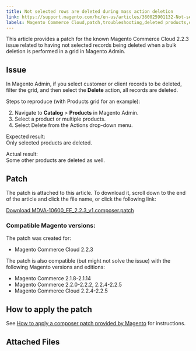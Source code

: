 ```yaml
---
title: Not selected rows are deleted during mass action deletion 
link: https://support.magento.com/hc/en-us/articles/360025901132-Not-selected-rows-are-deleted-during-mass-action-deletion-
labels: Magento Commerce Cloud,patch,troubleshooting,deleted products,deleted customers,known issues,2.2.3,mass update
---
```


This article provides a patch for the known Magento Сommerce Cloud 2.2.3 issue related to having not selected records being deleted when a bulk deletion is performed in a grid in Magento Admin.

 Issue
-----

 In Magento Admin, if you select customer or client records to be deleted, filter the grid, and then select the **Delete** action, all records are deleted.

 Steps to reproduce (with Products grid for an example):

 
 2. Navigate to **Catalog** > **Products** in Magento Admin.
 4. Select a product or multiple products.
 6. Select Delete from the Actions drop-down menu.
 
 Expected result:  
 Only selected products are deleted.

 Actual result:  
 Some other products are deleted as well.

 Patch
-----

 The patch is attached to this article. To download it, scroll down to the end of the article and click the file name, or click the following link:

 [Download MDVA-10600\_EE\_2.2.3\_v1.composer.patch](https://support.magento.com/hc/en-us/article_attachments/360025343891/MDVA-10600_EE_2.2.3_v1.composer.patch)

 ### Compatible Magento versions:

 The patch was created for:

 
 * Magento Commerce Cloud 2.2.3
 
 The patch is also compatible (but might not solve the issue) with the following Magento versions and editions:

 
 * Magento Commerce 2.1.8-2.1.14
 * Magento Commerce 2.2.0-2.2.2, 2.2.4-2.2.5
 * Magento Commerce Cloud 2.2.4-2.2.5
 
 How to apply the patch
----------------------

 See [How to apply a composer patch provided by Magento](https://support.magento.com/hc/en-us/articles/360028367731) for instructions.

 Attached Files
--------------


